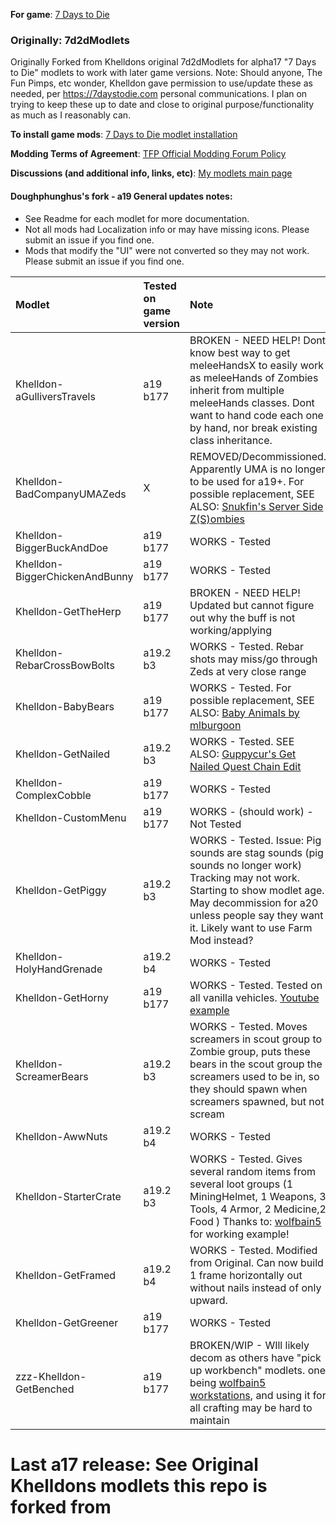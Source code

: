 **For game**: [7 Days to Die](https://7daystodie.com)

### Originally: 7d2dModlets
Originally Forked from Khelldons original 7d2dModlets for alpha17 "7 Days to Die" modlets to work with later game versions.
Note: Should anyone, The Fun Pimps, etc wonder, Khelldon gave permission to use/update these as needed, per https://7daystodie.com personal communications. I plan on trying to keep these up to date and close to original purpose/functionality as much as I reasonably can.

**To install game mods**: [7 Days to Die modlet installation](https://gist.github.com/doughphunghus/a1907c5f63b5fe79bd823965328f25bf)

**Modding Terms of Agreement**: [TFP Official Modding Forum Policy ](https://community.7daystodie.com/topic/4189-tfp-official-modding-forum-policy/)

**Discussions (and additional info, links, etc)**: [My modlets main page](https://community.7daystodie.com/topic/17197-doughs-modlets)

#### Doughphunghus's fork - a19 General updates notes:
- See Readme for each modlet for more documentation.
- Not all mods had Localization info or may have missing icons.  Please submit an issue if you find one.
- Mods that modify the "UI" were not converted so they may not work. Please submit an issue if you find one.

| Modlet | Tested on game version  | Note |
| :------------ | :------------- | :------------- |
| Khelldon-aGulliversTravels | a19 b177 | BROKEN - NEED HELP! Dont know best way to get meleeHandsX to easily work as meleeHands of Zombies inherit from multiple meleeHands classes. Dont want to hand code each one by hand, nor break existing class inheritance. |
| Khelldon-BadCompanyUMAZeds| X | REMOVED/Decommissioned. Apparently UMA is no longer to be used for a19+. For possible replacement, SEE ALSO: [Snukfin's Server Side Z(S)ombies](https://community.7daystodie.com/topic/17992-snukfins-server-side-zsombies/)||
| Khelldon-BiggerBuckAndDoe| a19 b177 | WORKS - Tested |
| Khelldon-BiggerChickenAndBunny| a19 b177 | WORKS - Tested |
| Khelldon-GetTheHerp| a19 b177 | BROKEN - NEED HELP! Updated but cannot figure out why the buff is not working/applying |
| Khelldon-RebarCrossBowBolts| a19.2 b3 | WORKS - Tested. Rebar shots may miss/go through Zeds at very close range |
| Khelldon-BabyBears | a19 b177 | WORKS - Tested. For possible replacement, SEE ALSO: [Baby Animals by mlburgoon](https://community.7daystodie.com/topic/17823-modlet-baby-animals)|
| Khelldon-GetNailed | a19.2 b3 | WORKS - Tested. SEE ALSO: [Guppycur's Get Nailed Quest Chain Edit](https://community.7daystodie.com/topic/9144-guppycurs-modlets)|
| Khelldon-ComplexCobble| a19 b177 | WORKS - Tested |
| Khelldon-CustomMenu | a19 b177 | WORKS - (should work) - Not Tested |
| Khelldon-GetPiggy | a19.2 b3 | WORKS - Tested. Issue: Pig sounds are stag sounds (pig sounds no longer work) Tracking may not work. Starting to show modlet age. May decommission for a20 unless people say they want it. Likely want to use Farm Mod instead? |
| Khelldon-HolyHandGrenade | a19.2 b4 | WORKS - Tested |
| Khelldon-GetHorny | a19 b177 | WORKS - Tested. Tested on all vanilla vehicles. [Youtube example](https://youtu.be/-wHA5mmyGn8)|
| Khelldon-ScreamerBears | a19.2 b3 | WORKS - Tested. Moves screamers in scout group to Zombie group, puts these bears in the scout group the screamers used to be in, so they should spawn when screamers spawned, but not scream |
| Khelldon-AwwNuts | a19.2 b4 | WORKS - Tested |
| Khelldon-StarterCrate | a19.2 b3 | WORKS - Tested. Gives several random items from several loot groups (1 MiningHelmet, 1 Weapons, 3 Tools, 4 Armor, 2 Medicine,2 Food ) Thanks to: [wolfbain5](https://github.com/wolfbain5/7dtd-a19/tree/master/wolfbain5%20-%20Starter%20Crate) for working example!|
| Khelldon-GetFramed | a19.2 b4 | WORKS - Tested.  Modified from Original.  Can now build 1 frame horizontally out without nails instead of only upward. |
| Khelldon-GetGreener | a19 b177 | WORKS - Tested |
| zzz-Khelldon-GetBenched | a19 b177 | BROKEN/WIP - WIll likely decom as others have "pick up workbench" modlets. one being [wolfbain5 workstations](https://github.com/wolfbain5/7dtd-a19/tree/master/wolfbain5%20workstations), and using it for all crafting may be hard to maintain |


# Last a17 release: See Original Khelldons modlets this repo is forked from
